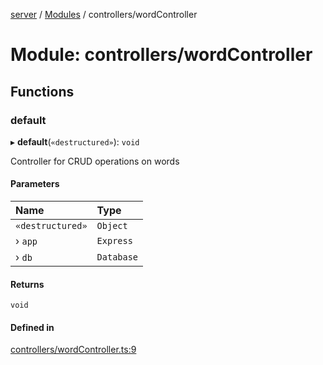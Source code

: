 [server](../README.md) / [Modules](../modules.md) / controllers/wordController

# Module: controllers/wordController

## Functions

### default

▸ **default**(`«destructured»`): `void`

Controller for CRUD operations on words

#### Parameters

| Name | Type |
| :------ | :------ |
| `«destructured»` | `Object` |
| › `app` | `Express` |
| › `db` | `Database` |

#### Returns

`void`

#### Defined in

[controllers/wordController.ts:9](https://github.com/Leo-Nicolle/mots-fleches/blob/cc7533b/server/lib/controllers/wordController.ts#L9)
